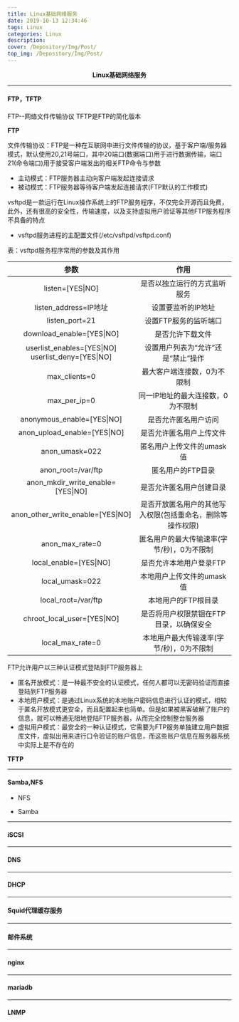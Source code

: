 ```yaml
---
title: Linux基础网络服务
date: 2019-10-13 12:34:46
tags: Linux
categories: Linux
description: 
cover: /Depository/Img/Post/
top_img: /Depository/Img/Post/
---
```


**<center>Linux基础网络服务</center>**


---

#### FTP，TFTP

FTP--网络文件传输协议
TFTP是FTP的简化版本

**FTP**

文件传输协议：FTP是一种在互联网中进行文件传输的协议，基于客户端/服务器模式，默认使用20,21号端口，其中20端口(数据端口)用于进行数据传输，端口21(命令端口)用于接受客户端发出的相关FTP命令与参数

* 主动模式：FTP服务器主动向客户端发起连接请求
* 被动模式：FTP服务器等待客户端发起连接请求(FTP默认的工作模式)

vsftpd是一款运行在Linux操作系统上的FTP服务程序，不仅完全开源而且免费，此外，还有很高的安全性，传输速度，以及支持虚拟用户验证等其他FTP服务程序不具备的特点

* vsftpd服务进程的主配置文件(/etc/vsftpd/vsftpd.conf)

表：vsftpd服务程序常用的参数及其作用

参数 | 作用
:-: | :-:
listen=[YES\|NO] | 是否以独立运行的方式监听服务
listen_address=IP地址 | 设置要监听的IP地址
listen_port=21 | 设置FTP服务的监听端口
download_enable=[YES\|NO] | 是否允许下载文件
userlist_enables=[YES\|NO] userlist_deny=[YES\|NO] | 设置用户列表为“允许”还是“禁止”操作
max_clients=0 | 最大客户端连接数，0为不限制
max_per_ip=0 | 同一IP地址的最大连接数，0为不限制
anonymous_enable=[YES\|NO] | 是否允许匿名用户访问
anon_upload_enable=[YES\|NO] | 是否允许匿名用户上传文件
anon_umask=022 | 匿名用户上传文件的umask值
anon_root=/var/ftp | 匿名用户的FTP目录
anon_mkdir_write_enable=[YES\|NO] | 是否允许匿名用户创建目录
anon_other_write_enable=[YES\|NO] | 是否开放匿名用户的其他写入权限(包括重命名，删除等操作权限)
anon_max_rate=0 | 匿名用户的最大传输速率(字节/秒)，0为不限制
local_enable=[YES\|NO] | 是否允许本地用户登录FTP
local_umask=022 | 本地用户上传文件的umask值
local_root=/var/ftp | 本地用户的FTP根目录
chroot_local_user=[YES\|NO] | 是否将用户权限禁锢在FTP目录，以确保安全
local_max_rate=0 | 本地用户最大传输速率(字节/秒)，0为不限制

FTP允许用户以三种认证模式登陆到FTP服务器上

* 匿名开放模式：是一种最不安全的认证模式，任何人都可以无密码验证而直接登陆到FTP服务器
* 本地用户模式：是通过Linux系统的本地账户密码信息进行认证的模式，相较于匿名开放模式更安全，而且配置起来也简单。但是如果被黑客破解了账户的信息，就可以畅通无阻地登陆FTP服务器，从而完全控制整台服务器
* 虚拟用户模式：最安全的一种认证模式，它需要为FTP服务单独建立用户数据库文件，虚拟出用来进行口令验证的账户信息，而这些账户信息在服务器系统中实际上是不存在的

**TFTP**

---

#### Samba,NFS

* NFS

* Samba

---

#### iSCSI

---

#### DNS

---

#### DHCP

---

#### Squid代理缓存服务

---

#### 邮件系统

---

#### nginx

---

#### mariadb

---

#### LNMP


